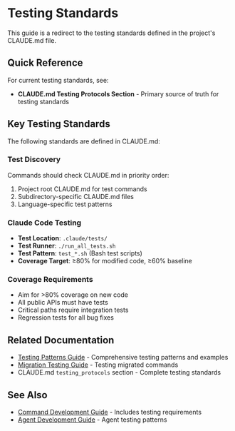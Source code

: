 # Testing Standards

This guide is a redirect to the testing standards defined in the project's CLAUDE.md file.

## Quick Reference

For current testing standards, see:
- **CLAUDE.md Testing Protocols Section** - Primary source of truth for testing standards

## Key Testing Standards

The following standards are defined in CLAUDE.md:

### Test Discovery
Commands should check CLAUDE.md in priority order:
1. Project root CLAUDE.md for test commands
2. Subdirectory-specific CLAUDE.md files
3. Language-specific test patterns

### Claude Code Testing
- **Test Location**: `.claude/tests/`
- **Test Runner**: `./run_all_tests.sh`
- **Test Pattern**: `test_*.sh` (Bash test scripts)
- **Coverage Target**: ≥80% for modified code, ≥60% baseline

### Coverage Requirements
- Aim for >80% coverage on new code
- All public APIs must have tests
- Critical paths require integration tests
- Regression tests for all bug fixes

## Related Documentation

- [Testing Patterns Guide](./testing-patterns.md) - Comprehensive testing patterns and examples
- [Migration Testing Guide](./migration-testing.md) - Testing migrated commands
- CLAUDE.md `testing_protocols` section - Complete testing standards

## See Also

- [Command Development Guide](./command-development-guide.md) - Includes testing requirements
- [Agent Development Guide](./agent-development-guide.md) - Agent testing patterns
